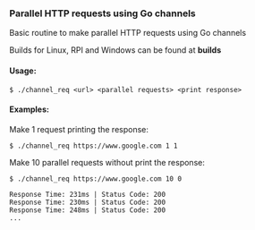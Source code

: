 ### Parallel HTTP requests using Go channels

Basic routine to make parallel HTTP requests using Go channels

Builds for Linux, RPI and Windows can be found at **builds**

#### Usage:

`$ ./channel_req <url> <parallel requests> <print response>`

#### Examples:

 Make 1 request printing the response:

`$ ./channel_req https://www.google.com 1 1`

Make 10 parallel requests without print the response:

`$ ./channel_req https://www.google.com 10 0`
```
Response Time: 231ms | Status Code: 200
Response Time: 230ms | Status Code: 200
Response Time: 248ms | Status Code: 200
...
```

